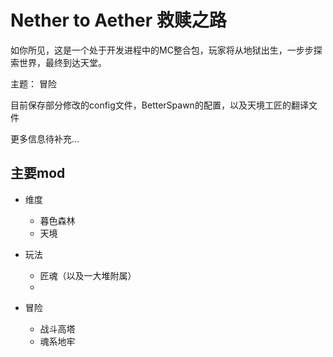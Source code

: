 # Nether to Aether 救赎之路

如你所见，这是一个处于开发进程中的MC整合包，玩家将从地狱出生，一步步探索世界，最终到达天堂。

主题： 冒险

目前保存部分修改的config文件，BetterSpawn的配置，以及天境工匠的翻译文件

更多信息待补充...

## 主要mod

+ 维度
  - 暮色森林
  - 天境

+ 玩法
  - 匠魂（以及一大堆附属）
  - 

+ 冒险
  - 战斗高塔
  - 魂系地牢